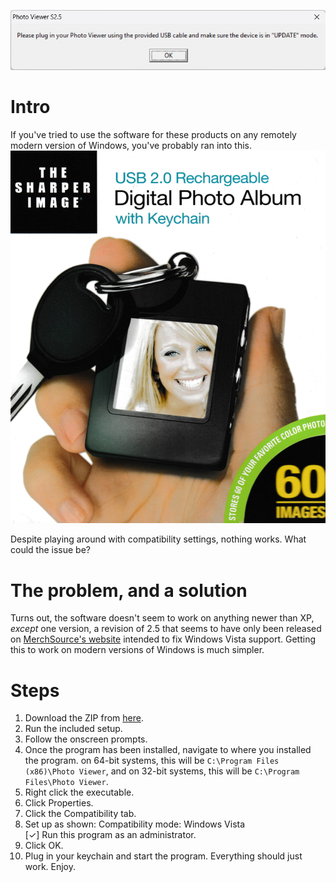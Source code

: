 ![Product cover](https://raw.githubusercontent.com/Smu1zel/SharperImageKeychainWin11/refs/heads/master/res/screenshot.jpg)

# Intro
If you've tried to use the software for these products on any remotely modern version of Windows, you've probably ran into this.
![This comes up even if it's plugged in](https://raw.githubusercontent.com/Smu1zel/SharperImageKeychainWin11/refs/heads/master/res/cover.jpg)

Despite playing around with compatibility settings, nothing works. What could the issue be?

# The problem, and a solution
Turns out, the software doesn't seem to work on anything newer than XP, *except* one version, a revision of 2.5 that seems to have only been released on [MerchSource's website](https://web.archive.org/web/20120106024849if_/http://mscustomercare.com/#:~:text=Digital%20Photo%20Keychain) intended to fix Windows Vista support. Getting this to work on modern versions of Windows is much simpler.

# Steps
1. Download the ZIP from [here](https://github.com/Smu1zel/SharperImageKeychainWin11/raw/refs/heads/master/2.5b%20%2898-11%29/Digital%20Photo%20Keychain%20Software.zip).
2. Run the included setup.
3. Follow the onscreen prompts.
4. Once the program has been installed, navigate to where you installed the program. on 64-bit systems, this will be ``C:\Program Files (x86)\Photo Viewer``, and on 32-bit systems, this will be ``C:\Program Files\Photo Viewer``.
5. Right click the executable.
6. Click Properties.
7. Click the Compatibility tab.
8. Set up as shown:
	Compatibility mode: Windows Vista  
	[✓] Run this program as an administrator.
9. Click OK.
10. Plug in your keychain and start the program. Everything should just work. Enjoy. 